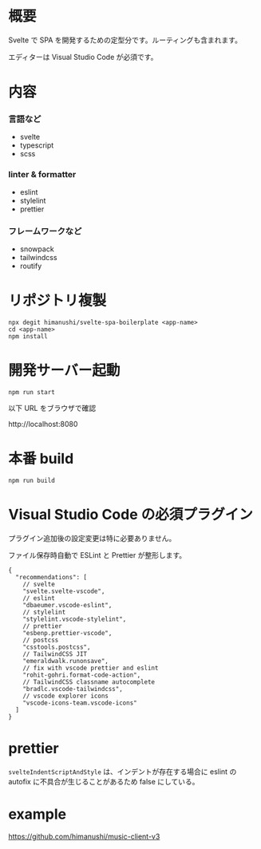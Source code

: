 # 概要

Svelte で SPA を開発するための定型分です。ルーティングも含まれます。

エディターは Visual Studio Code が必須です。

# 内容

### 言語など

- svelte
- typescript
- scss

### linter & formatter

- eslint
- stylelint
- prettier

### フレームワークなど

- snowpack
- tailwindcss
- routify

# リポジトリ複製

```console
npx degit himanushi/svelte-spa-boilerplate <app-name>
cd <app-name>
npm install
```

# 開発サーバー起動

```console
npm run start
```

以下 URL をブラウザで確認

http://localhost:8080

# 本番 build

```console
npm run build
```

# Visual Studio Code の必須プラグイン

プラグイン追加後の設定変更は特に必要ありません。

ファイル保存時自動で ESLint と Prettier が整形します。

```jsonc
{
  "recommendations": [
    // svelte
    "svelte.svelte-vscode",
    // eslint
    "dbaeumer.vscode-eslint",
    // stylelint
    "stylelint.vscode-stylelint",
    // prettier
    "esbenp.prettier-vscode",
    // postcss
    "csstools.postcss",
    // TailwindCSS JIT
    "emeraldwalk.runonsave",
    // fix with vscode prettier and eslint
    "rohit-gohri.format-code-action",
    // TailwindCSS classname autocomplete
    "bradlc.vscode-tailwindcss",
    // vscode explorer icons
    "vscode-icons-team.vscode-icons"
  ]
}
```

# prettier

`svelteIndentScriptAndStyle` は、インデントが存在する場合に eslint の autofix に不具合が生じることがあるため false にしている。

# example

https://github.com/himanushi/music-client-v3
